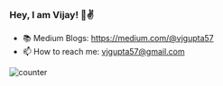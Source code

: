 ### Hey, I am Vijay! 👋✌️
<!--
**vjgpt/vjgpt** is a ✨ _special_ ✨ repository because its `README.md` (this file) appears on your GitHub profile.

Here are some ideas to get you started:

- 🔭 I’m currently working on ...
- 🌱 I’m currently learning ...
- 👯 I’m looking to collaborate on ...
- 🤔 I’m looking for help with ...
- 💬 Ask me about ...
- 📫 How to reach me: vjgupta57@gmail.com
- 😄 Pronouns: he/him
- ⚡ Fun fact: ...
-->

- 📚 Medium Blogs: https://medium.com/@vjgupta57
- 📫 How to reach me: vjgupta57@gmail.com

![counter](https://engpyk20vk6t3kt.m.pipedream.net)
